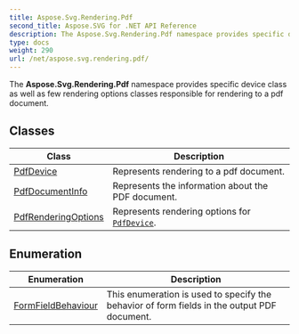 ```yaml
---
title: Aspose.Svg.Rendering.Pdf
second_title: Aspose.SVG for .NET API Reference
description: The Aspose.Svg.Rendering.Pdf namespace provides specific device class as well as few rendering options classes responsible for rendering to a pdf document
type: docs
weight: 290
url: /net/aspose.svg.rendering.pdf/
---
```

The **Aspose.Svg.Rendering.Pdf** namespace provides specific device class as well as few rendering options classes responsible for rendering to a pdf document.

## Classes

| Class | Description |
| --- | --- |
| [PdfDevice](./pdfdevice/) | Represents rendering to a pdf document. |
| [PdfDocumentInfo](./pdfdocumentinfo/) | Represents the information about the PDF document. |
| [PdfRenderingOptions](./pdfrenderingoptions/) | Represents rendering options for [`PdfDevice`](../aspose.svg.rendering.pdf/pdfdevice/). |
## Enumeration

| Enumeration | Description |
| --- | --- |
| [FormFieldBehaviour](./formfieldbehaviour/) | This enumeration is used to specify the behavior of form fields in the output PDF document. |
